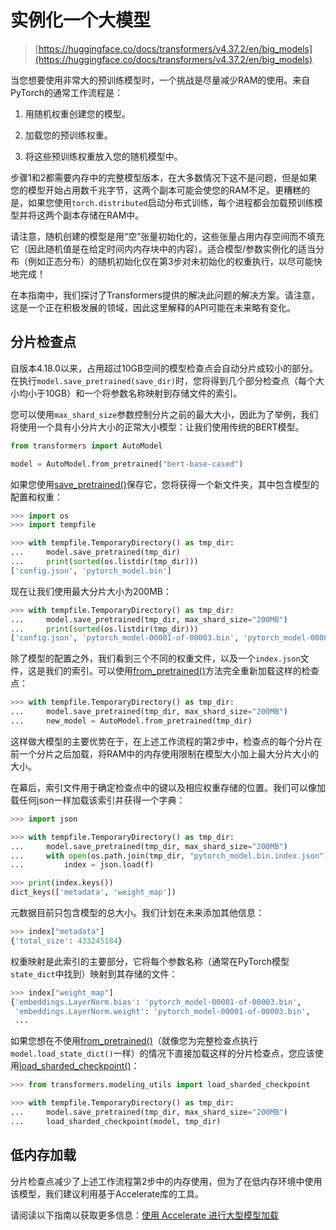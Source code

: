 # 实例化一个大模型

> [https://huggingface.co/docs/transformers/v4.37.2/en/big_models](https://huggingface.co/docs/transformers/v4.37.2/en/big_models)

当您想要使用非常大的预训练模型时，一个挑战是尽量减少RAM的使用。来自PyTorch的通常工作流程是：

1.  用随机权重创建您的模型。

1.  加载您的预训练权重。

1.  将这些预训练权重放入您的随机模型中。

步骤1和2都需要内存中的完整模型版本，在大多数情况下这不是问题，但是如果您的模型开始占用数千兆字节，这两个副本可能会使您的RAM不足。更糟糕的是，如果您使用`torch.distributed`启动分布式训练，每个进程都会加载预训练模型并将这两个副本存储在RAM中。

请注意，随机创建的模型是用“空”张量初始化的，这些张量占用内存空间而不填充它（因此随机值是在给定时间内内存块中的内容）。适合模型/参数实例化的适当分布（例如正态分布）的随机初始化仅在第3步对未初始化的权重执行，以尽可能快地完成！

在本指南中，我们探讨了Transformers提供的解决此问题的解决方案。请注意，这是一个正在积极发展的领域，因此这里解释的API可能在未来略有变化。

## 分片检查点

自版本4.18.0以来，占用超过10GB空间的模型检查点会自动分片成较小的部分。在执行`model.save_pretrained(save_dir)`时，您将得到几个部分检查点（每个大小均小于10GB）和一个将参数名称映射到存储文件的索引。

您可以使用`max_shard_size`参数控制分片之前的最大大小，因此为了举例，我们将使用一个具有小分片大小的正常大小模型：让我们使用传统的BERT模型。

```py
from transformers import AutoModel

model = AutoModel.from_pretrained("bert-base-cased")
```

如果您使用[save_pretrained()](/docs/transformers/v4.37.2/en/main_classes/model#transformers.PreTrainedModel.save_pretrained)保存它，您将获得一个新文件夹，其中包含模型的配置和权重：

```py
>>> import os
>>> import tempfile

>>> with tempfile.TemporaryDirectory() as tmp_dir:
...     model.save_pretrained(tmp_dir)
...     print(sorted(os.listdir(tmp_dir)))
['config.json', 'pytorch_model.bin']
```

现在让我们使用最大分片大小为200MB：

```py
>>> with tempfile.TemporaryDirectory() as tmp_dir:
...     model.save_pretrained(tmp_dir, max_shard_size="200MB")
...     print(sorted(os.listdir(tmp_dir)))
['config.json', 'pytorch_model-00001-of-00003.bin', 'pytorch_model-00002-of-00003.bin', 'pytorch_model-00003-of-00003.bin', 'pytorch_model.bin.index.json']
```

除了模型的配置之外，我们看到三个不同的权重文件，以及一个`index.json`文件，这是我们的索引。可以使用[from_pretrained()](/docs/transformers/v4.37.2/en/main_classes/model#transformers.PreTrainedModel.from_pretrained)方法完全重新加载这样的检查点：

```py
>>> with tempfile.TemporaryDirectory() as tmp_dir:
...     model.save_pretrained(tmp_dir, max_shard_size="200MB")
...     new_model = AutoModel.from_pretrained(tmp_dir)
```

这样做大模型的主要优势在于，在上述工作流程的第2步中，检查点的每个分片在前一个分片之后加载，将RAM中的内存使用限制在模型大小加上最大分片大小的大小。

在幕后，索引文件用于确定检查点中的键以及相应权重存储的位置。我们可以像加载任何json一样加载该索引并获得一个字典：

```py
>>> import json

>>> with tempfile.TemporaryDirectory() as tmp_dir:
...     model.save_pretrained(tmp_dir, max_shard_size="200MB")
...     with open(os.path.join(tmp_dir, "pytorch_model.bin.index.json"), "r") as f:
...         index = json.load(f)

>>> print(index.keys())
dict_keys(['metadata', 'weight_map'])
```

元数据目前只包含模型的总大小。我们计划在未来添加其他信息：

```py
>>> index["metadata"]
{'total_size': 433245184}
```

权重映射是此索引的主要部分，它将每个参数名称（通常在PyTorch模型`state_dict`中找到）映射到其存储的文件：

```py
>>> index["weight_map"]
{'embeddings.LayerNorm.bias': 'pytorch_model-00001-of-00003.bin',
 'embeddings.LayerNorm.weight': 'pytorch_model-00001-of-00003.bin',
 ...
```

如果您想在不使用[from_pretrained()](/docs/transformers/v4.37.2/en/main_classes/model#transformers.PreTrainedModel.from_pretrained)（就像您为完整检查点执行`model.load_state_dict()`一样）的情况下直接加载这样的分片检查点，您应该使用[load_sharded_checkpoint()](/docs/transformers/v4.37.2/en/main_classes/model#transformers.modeling_utils.load_sharded_checkpoint)：

```py
>>> from transformers.modeling_utils import load_sharded_checkpoint

>>> with tempfile.TemporaryDirectory() as tmp_dir:
...     model.save_pretrained(tmp_dir, max_shard_size="200MB")
...     load_sharded_checkpoint(model, tmp_dir)
```

## 低内存加载

分片检查点减少了上述工作流程第2步中的内存使用，但为了在低内存环境中使用该模型，我们建议利用基于Accelerate库的工具。

请阅读以下指南以获取更多信息：[使用 Accelerate 进行大型模型加载](./main_classes/model#large-model-loading)
